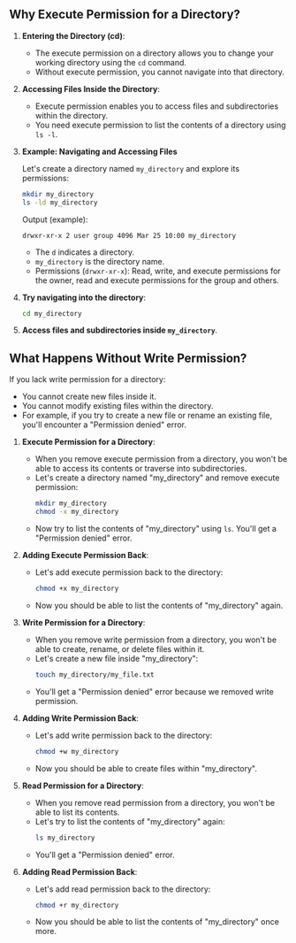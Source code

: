 ## Why Execute Permission for a Directory?

1. **Entering the Directory (cd)**:
    - The execute permission on a directory allows you to change your working directory using the `cd` command.
    - Without execute permission, you cannot navigate into that directory.

2. **Accessing Files Inside the Directory**:
    - Execute permission enables you to access files and subdirectories within the directory.
    - You need execute permission to list the contents of a directory using `ls -l`.

3. **Example: Navigating and Accessing Files**

    Let's create a directory named `my_directory` and explore its permissions:

    ```bash
    mkdir my_directory
    ls -ld my_directory
    ```

    Output (example):
    ```
    drwxr-xr-x 2 user group 4096 Mar 25 10:00 my_directory
    ```

    - The `d` indicates a directory.
    - `my_directory` is the directory name.
    - Permissions (`drwxr-xr-x`): Read, write, and execute permissions for the owner, read and execute permissions for the group and others.

4. **Try navigating into the directory**:
    ```bash
    cd my_directory
    ```

5. **Access files and subdirectories inside `my_directory`**.

## What Happens Without Write Permission?

If you lack write permission for a directory:

- You cannot create new files inside it.
- You cannot modify existing files within the directory.
- For example, if you try to create a new file or rename an existing file, you'll encounter a "Permission denied" error.


1. **Execute Permission for a Directory**:
    - When you remove execute permission from a directory, you won't be able to access its contents or traverse into subdirectories.
    - Let's create a directory named "my_directory" and remove execute permission:
        ```bash
        mkdir my_directory
        chmod -x my_directory
        ```
    - Now try to list the contents of "my_directory" using `ls`. You'll get a "Permission denied" error.

2. **Adding Execute Permission Back**:
    - Let's add execute permission back to the directory:
        ```bash
        chmod +x my_directory
        ```
    - Now you should be able to list the contents of "my_directory" again.

3. **Write Permission for a Directory**:
    - When you remove write permission from a directory, you won't be able to create, rename, or delete files within it.
    - Let's create a new file inside "my_directory":
        ```bash
        touch my_directory/my_file.txt
        ```
    - You'll get a "Permission denied" error because we removed write permission.

4. **Adding Write Permission Back**:
    - Let's add write permission back to the directory:
        ```bash
        chmod +w my_directory
        ```
    - Now you should be able to create files within "my_directory".

5. **Read Permission for a Directory**:
    - When you remove read permission from a directory, you won't be able to list its contents.
    - Let's try to list the contents of "my_directory" again:
        ```bash
        ls my_directory
        ```
    - You'll get a "Permission denied" error.

6. **Adding Read Permission Back**:
    - Let's add read permission back to the directory:
        ```bash
        chmod +r my_directory
        ```
    - Now you should be able to list the contents of "my_directory" once more.
